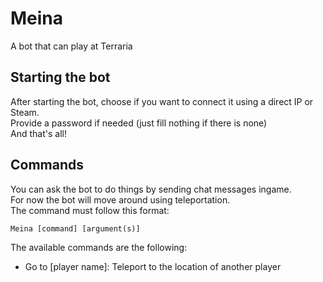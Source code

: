 # Meina
A bot that can play at Terraria

## Starting the bot
After starting the bot, choose if you want to connect it using a direct IP or Steam.<br/>
Provide a password if needed (just fill nothing if there is none)<br/>
And that's all!

## Commands
You can ask the bot to do things by sending chat messages ingame.<br/>
For now the bot will move around using teleportation.<br/>
The command must follow this format:
```
Meina [command] [argument(s)]
```
The available commands are the following:
 - Go to [player name]: Teleport to the location of another player